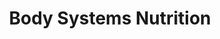 ---
title: "Body Systems Nutrition"
url: /kingston/body-systems-nutrition/
shop: nutrition supplements
---
